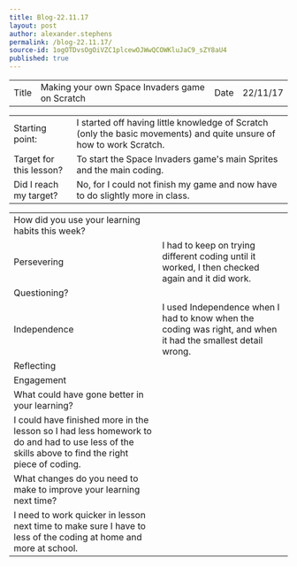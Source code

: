 ```yaml
---
title: Blog-22.11.17
layout: post
author: alexander.stephens
permalink: /blog-22.11.17/
source-id: 1ogOTDvsOgOiVZC1plcewOJWwQCOWKluJaC9_sZY8aU4
published: true
---
```

<table>
  <tr>
    <td>Title</td>
    <td>Making your own Space Invaders game on Scratch</td>
    <td>Date</td>
    <td>22/11/17</td>
  </tr>
</table>


<table>
  <tr>
    <td>Starting point:</td>
    <td>I started off having little knowledge of Scratch (only the basic movements) and quite unsure of how to work Scratch.</td>
  </tr>
  <tr>
    <td>Target for this lesson?</td>
    <td>To start the Space Invaders game's main Sprites and the main coding.</td>
  </tr>
  <tr>
    <td>Did I reach my target? </td>
    <td>No, for I could not finish my game and now have to do slightly more in class.</td>
  </tr>
</table>


<table>
  <tr>
    <td>How did you use your learning habits this week?</td>
    <td></td>
  </tr>
  <tr>
    <td>Persevering</td>
    <td>I had to keep on trying different coding until it worked, I then checked again and it did work.</td>
  </tr>
  <tr>
    <td>Questioning?</td>
    <td></td>
  </tr>
  <tr>
    <td>Independence</td>
    <td>I used Independence when I had to know when the coding was right, and when it had the smallest detail wrong.</td>
  </tr>
  <tr>
    <td>Reflecting</td>
    <td></td>
  </tr>
  <tr>
    <td>Engagement</td>
    <td></td>
  </tr>
  <tr>
    <td>What could have gone better in your learning?</td>
    <td></td>
  </tr>
  <tr>
    <td>I could have finished more in the lesson so I had less homework to do and had to use less of the skills above to find the right piece of coding.</td>
    <td></td>
  </tr>
  <tr>
    <td>What changes do you need to make to improve your learning next time?</td>
    <td></td>
  </tr>
  <tr>
    <td>I need to work quicker in lesson next time to make sure I have to less of the coding at home and more at school.</td>
    <td></td>
  </tr>
</table>


